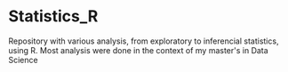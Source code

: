 # Statistics_R
Repository with various analysis, from exploratory to inferencial statistics, using R. Most analysis were done in the context of my master's in Data Science
